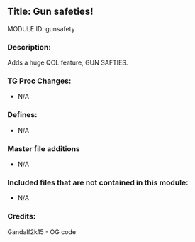 ## Title: Gun safeties!

MODULE ID: gunsafety

### Description:

Adds a huge QOL feature, GUN SAFTIES.

### TG Proc Changes:

- N/A

### Defines:

- N/A

### Master file additions

- N/A

### Included files that are not contained in this module:

- N/A

### Credits:

Gandalf2k15 - OG code
